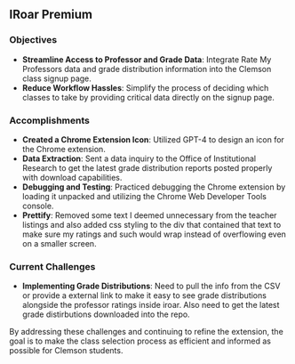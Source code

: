 ## **IRoar Premium**

### **Objectives**

- **Streamline Access to Professor and Grade Data**: Integrate Rate My Professors data and grade distribution information into the Clemson class signup page.
- **Reduce Workflow Hassles**: Simplify the process of deciding which classes to take by providing critical data directly on the signup page.

### **Accomplishments**

- **Created a Chrome Extension Icon**: Utilized GPT-4 to design an icon for the Chrome extension.
- **Data Extraction**: Sent a data inquiry to the Office of Institutional Research to get the latest grade distribution reports posted properly with download capabilities.
- **Debugging and Testing**: Practiced debugging the Chrome extension by loading it unpacked and utilizing the Chrome Web Developer Tools console.
- **Prettify**: Removed some text I deemed unnecessary from the teacher listings and also added css styling to the div that contained that text to make sure my ratings and such would wrap instead of overflowing even on a smaller screen.

### **Current Challenges**

- **Implementing Grade Distributions**: Need to pull the info from the CSV or provide a external link to make it easy to see grade distributions alongside the professor ratings inside iroar. Also need to get the latest grade distirbutions downloaded into the repo.

By addressing these challenges and continuing to refine the extension, the goal is to make the class selection process as efficient and informed as possible for Clemson students.